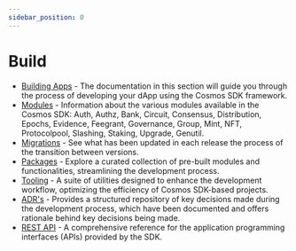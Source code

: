 ```yaml
---
sidebar_position: 0
---
```


# Build

* [Building Apps](./building-apps/00-app-go.md) - The documentation in this section will guide you through the process of developing your dApp using the Cosmos SDK framework.
* [Modules](./modules/README.md) - Information about the various modules available in the Cosmos SDK: Auth, Authz, Bank, Circuit, Consensus, Distribution, Epochs, Evidence, Feegrant, Governance, Group, Mint, NFT, Protocolpool, Slashing, Staking, Upgrade, Genutil.
* [Migrations](./migrations/01-intro.md) - See what has been updated in each release the process of the transition between versions.
* [Packages](./packages/README.md) - Explore a curated collection of pre-built modules and functionalities, streamlining the development process.
* [Tooling](./tooling/README.md) - A suite of utilities designed to enhance the development workflow, optimizing the efficiency of Cosmos SDK-based projects.
* [ADR's](./architecture/README.md) - Provides a structured repository of key decisions made during the development process, which have been documented and offers rationale behind key decisions being made.
* [REST API](https://docs.cosmos.network/api) - A comprehensive reference for the application programming interfaces (APIs) provided by the SDK. 
